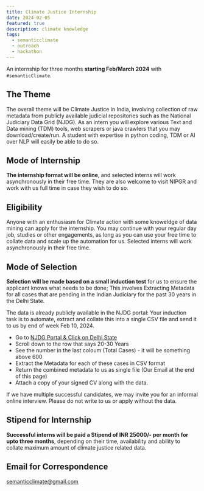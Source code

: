 ```yaml
---
title: Climate Justice Internship
date: 2024-02-05
featured: true
description: climate knowledge
tags:
  - semanticclimate
  - outreach
  - hackathon
---
```


An internship for three months **starting Feb/March 2024** with `#semanticClimate`. 
 
## The Theme
The overall theme will be Climate Justice in India, involving collection of raw metadata from publicly available judicial repositories such as the National Judiciary Data Grid (NJDG). As an intern you will explore various Text and Data mining (TDM) tools, web scrapers or java crawlers that you may download/create/run. A student with expertise in python coding, TDM or AI over NLP will easily be able to do so.

## Mode of Internship 
**The internship format will be online**, and selected interns will work asynchronously in their free time. They are also welcome to visit NIPGR and work with us full time in case they wish to do so. 

## Eligibility 
Anyone with an enthusiasm for Climate action with some knoweldge of data mining can apply for the internship. You may continue with your regular day job, studies or other engagements, as long as you can use your free time to collate data and scale up the automation for us. Selected interns will work asynchronously in their free time. 

## Mode of Selection
**Selection will be made based on a small induction test** for us to ensure the applicant knows what needs to be done; This involves Extracting Metadata for all cases that are pending in the Indian Judiciary for the past 30 years in the Delhi State. 

The data is already publicly available in the NJDG portal: Your induction task is to automate, extract and collate this into a single CSV file and send it to us by end of week Feb 10, 2024. 

* Go to [NJDG Portal & Click on Delhi State](https://njdg.ecourts.gov.in/njdgnew/?p=main/index&state_code=7~26)
* Scroll down to the row that says 20-30 Years
* See the number in the last coloum (Total Cases) - it will be something above 600
* Extract the Metadata for each of these cases in CSV format
* Return the combined metadata to us as single file (Our Email at the end of this page)
* Attach a copy of your signed CV along with the data.

  
If we have multiple successful candidates, we may invite you for an informal online interview.
Please do not write to us or apply without the data.

## Stipend for Internship
**Successful interns will be paid a Stipend of INR 25000/- per month for upto three months**, depending on their time, availability and ability to collate maximum amount of climate justice related data.

## Email for Correspondence 
semanticclimate@gmail.com



